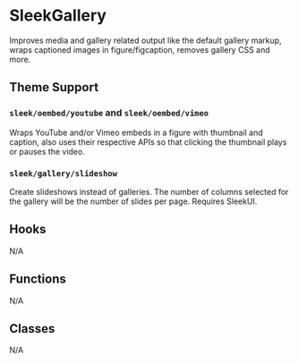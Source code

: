 # SleekGallery

Improves media and gallery related output like the default gallery markup, wraps captioned images in figure/figcaption, removes gallery CSS and more.

## Theme Support

### `sleek/oembed/youtube` and `sleek/oembed/vimeo`

Wraps YouTube and/or Vimeo embeds in a figure with thumbnail and caption, also uses their respective APIs so that clicking the thumbnail plays or pauses the video.

### `sleek/gallery/slideshow`

Create slideshows instead of galleries. The number of columns selected for the gallery will be the number of slides per page. Requires SleekUI.

## Hooks

N/A

## Functions

N/A

## Classes

N/A
